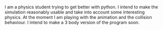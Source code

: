 I am a physics student trying to get better with python.
I intend to make the simulation reasonably usable and take into account some interesting physics.
At the moment I am playing with the animation and the collision behaviour.
I intend to make a 3 body version of the program soon.
